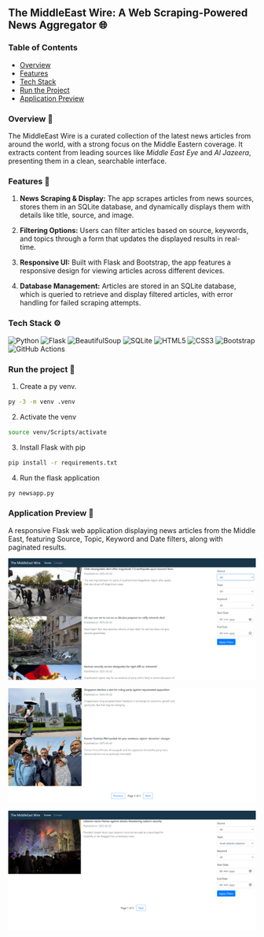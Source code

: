 ## The MiddleEast Wire: A Web Scraping-Powered News Aggregator 🌐

### Table of Contents

- [Overview](#overview)
- [Features](#features)
- [Tech Stack](#tech-stack)
- [Run the Project](#run-the-project)
- [Application Preview](#application-preview)

### Overview 🔭

The MiddleEast Wire is a curated collection of the latest news articles from around the world, with a strong focus on the Middle Eastern coverage. It extracts content from leading sources like <i>Middle East Eye</i> and <i>Al Jazeera</i>, presenting them in a clean, searchable interface.

### Features 🧬

1. <b>News Scraping & Display:</b> The app scrapes articles from news sources, stores them in an SQLite database, and dynamically displays them with details like title, source, and image.

2. <b>Filtering Options:</b> Users can filter articles based on source, keywords, and topics through a form that updates the displayed results in real-time.

3. <b>Responsive UI:</b> Built with Flask and Bootstrap, the app features a responsive design for viewing articles across different devices.

4. <b>Database Management:</b> Articles are stored in an SQLite database, which is queried to retrieve and display filtered articles, with error handling for failed scraping attempts.


### Tech Stack ⚙️

![Python](https://img.shields.io/badge/python-3670A0?style=for-the-badge&logo=python&logoColor=ffdd54)
![Flask](https://img.shields.io/badge/flask-%23000.svg?style=for-the-badge&logo=flask&logoColor=white)
![BeautifulSoup](https://img.shields.io/badge/BeautifulSoup-%23ffffff.svg?style=for-the-badge)
![SQLite](https://img.shields.io/badge/sqlite-%2307405e.svg?style=for-the-badge&logo=sqlite&logoColor=white)
![HTML5](https://img.shields.io/badge/html5-%23E34F26.svg?style=for-the-badge&logo=html5&logoColor=white)
![CSS3](https://img.shields.io/badge/css3-%231572B6.svg?style=for-the-badge&logo=css3&logoColor=white)
![Bootstrap](https://img.shields.io/badge/bootstrap-%238511FA.svg?style=for-the-badge&logo=bootstrap&logoColor=white)
![GitHub Actions](https://img.shields.io/badge/github%20actions-%232671E5.svg?style=for-the-badge&logo=githubactions&logoColor=white)

### Run the project 🚀

1. Create a py venv.

```bash 
py -3 -m venv .venv
```

2. Activate the venv

```bash 
source venv/Scripts/activate
```

3. Install Flask with pip 

```bash 
pip install -r requirements.txt
```

4. Run the flask application

```bash
py newsapp.py 
```

### Application Preview 📑

A responsive Flask web application displaying news articles from the Middle East, featuring Source, Topic, Keyword and Date filters, along with paginated results.

![Image 1](images/newsapp1.PNG)

![Image 2](images/newsapp2.PNG)

![Image 3](images/newsapp3.PNG)